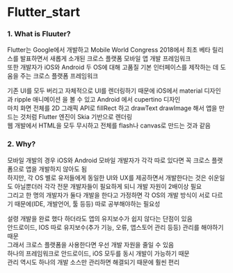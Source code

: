 # Flutter_start

### 1. What is Fluuter?
Flutter는 Google에서 개발하고 Mobile World Congress 2018에서 최초 베타 릴리스를 발표하면서 새롭게 소개된 크로스 플랫폼 모바일 앱 개발 프레임워크  
또한 개발자가 iOS와 Android 두 OS에 대해 고품질 기본 인터페이스를 제작하는 데 도움을 주는 크로스 플랫폼 프레임워크  

기존 UI를 모두 버리고 자체적으로 UI를 렌더링하기 때문에 iOS에서 material 디자인과 ripple 애니메이션 을 볼 수 있고 Android 에서 cupertino 디자인  
마치 화면 전체를 2D 그래픽 API로 fillRect 하고 drawText drawImage 해서 앱을 만드는 것처럼 Flutter 엔진이 Skia 기반으로 렌더링  
웹 개발에서 HTML을 모두 무시하고 전체를 flash나 canvas로 만드는 것과 같음  
  
### 2. Why?
모바일 개발의 경우 iOS와 Android 모바일 개발자가 각각 따로 있다면 꼭 크로스 플랫폼으로 앱을 개발하지 않아도 됨  
하지만, 각 OS 별로 유저들에게 동일한 UI와 UX를 제공하면서 개발한다는 것은 쉬운일도 아닐뿐더러 각각 전문 개발자들이 필요하게 되니 개발 자원이 2배이상 필요  
그리고 한 명의 개발자가 둘다 개발을 한다고 가정하면 각 OS의 개발 방식이 서로 다르기 때문에(IDE, 개발언어, 툴 등등) 따로 공부해야하는 필요성  
  
설령 개발을 완료 했다 하더라도 앱의 유지보수가 쉽지 않다는 단점이 있음  
안드로이드, IOS 따로 유지보수(추가 기능, 오류, 앱스토어 관리 등등) 관리를 해야하기 때문  
그래서 크로스 플랫폼을 사용한다면 우선 개발 자원을 줄일 수 있음  
하나의 프레임워크로 안드로이드, iOS 모두를 동시 개발이 가능하기 때문  
관리 역시도 하나의 개발 소스만 관리하면 해결되기 때문에 훨씬 편리  
